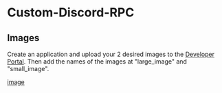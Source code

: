 # Custom-Discord-RPC

## Images
Create an application and upload your 2 desired images to the [Developer Portal](https://discord.com/developers/applications). Then add the names of the images at "large_image" and "small_image". 

[image](https://cdn.discordapp.com/attachments/819949207531159592/824550916723179530/Unbenannt.PNG)
